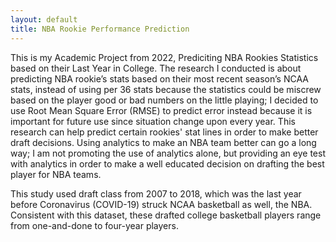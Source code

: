 ```yaml
---
layout: default
title: NBA Rookie Performance Prediction
---
```


This is my Academic Project from 2022, Prediciting NBA Rookies Statistics based on their Last Year in College. The research I conducted is about predicting NBA rookie’s stats based on their most recent season’s NCAA stats, instead of using per 36 stats because the statistics could be miscrew based on the player good or bad numbers on the little playing; I decided to use Root Mean Square Error (RMSE) to predict error instead because it is important for future use since situation change upon every year. This research can help predict certain rookies' stat lines in order to make better draft decisions. Using analytics to make an NBA team better can go a long way; I am not promoting
the use of analytics alone, but providing an eye test with analytics in order to make a well educated decision on drafting the best player for NBA teams. 

This study used draft class from 2007 to 2018, which was the last year before Coronavirus (COVID-19) struck NCAA basketball as well, the NBA. Consistent with this dataset, these drafted college basketball players range from one-and-done to four-year players. 


